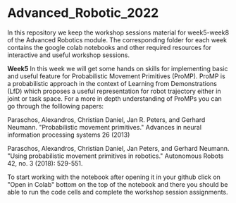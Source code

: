 # Advanced_Robotic_2022

In this repository we keep the workshop sessions material for week5-week8 of the Advanced Robotics module. The corresponding folder for each week contains the google colab notebooks and other required resources for interactive and useful workshop sessions.

**Week5**
In this week we will get some hands on skills for implementing basic and useful feature for Probabilistic Movement Primitives (ProMP). ProMP is a probabilistic approach in the context of Learning from Demonstrations (LfD) which proposes a useful representation for robot trajectory either in joint or task space. For a more in depth understanding of ProMPs you can go through the folllowing papers:

Paraschos, Alexandros, Christian Daniel, Jan R. Peters, and Gerhard Neumann. "Probabilistic movement primitives." Advances in neural information processing systems 26 (2013)

Paraschos, Alexandros, Christian Daniel, Jan Peters, and Gerhard Neumann. "Using probabilistic movement primitives in robotics." Autonomous Robots 42, no. 3 (2018): 529-551.

To start working with the notebook after opening it in your github click on "Open in Colab" bottom on the top of the notebook and there you should be able to run the code cells and complete the workshop session assignments.